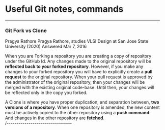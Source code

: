 # Useful Git notes, commands

--------------------------------
### Git Fork vs Clone
Pragya Rathore
Pragya Rathore, studies VLSI Design at San Jose State University (2020)
Answered Mar 7, 2016

When you are Forking a repository you are creating a copy of repository under the GitHub Id. Any changes made to the original repository will be **reflected back to your forked repository**. However, if you make any changes to your forked repository you will have to explicitly create a **pull request** to the original repository. When your pull request is approved by the administrator of the original repository, then your changes will be merged with the existing original code-base. Until then, your changes will be reflected only in the copy you forked.

A Clone is where you have proper duplication, and separation between, **two versions of a repository**. When one repository is amended, the new content must be actively copied to the other repository using a **push command**. And changes in the other repository are **fetched**.  
/---------------------------------  
